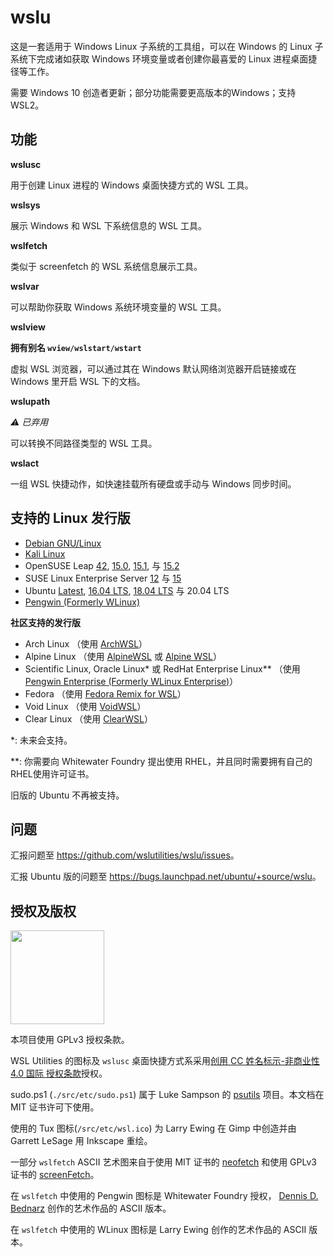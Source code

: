 
# wslu

这是一套适用于 Windows Linux 子系统的工具组，可以在 Windows 的 Linux 子系统下完成诸如获取 Windows 环境变量或者创建你最喜爱的 Linux 进程桌面捷径等工作。

需要 Windows 10 创造者更新；部分功能需要更高版本的Windows；支持 WSL2。

## 功能

**wslusc**

用于创建 Linux 进程的 Windows 桌面快捷方式的 WSL 工具。

**wslsys**

展示 Windows 和 WSL 下系统信息的 WSL 工具。

**wslfetch**

类似于 screenfetch 的 WSL 系统信息展示工具。

**wslvar**

可以帮助你获取 Windows 系统环境变量的 WSL 工具。

**wslview**

**拥有别名 `wview/wslstart/wstart`**

虚拟 WSL 浏览器，可以通过其在 Windows 默认网络浏览器开启链接或在 Windows 里开启 WSL 下的文档。

**wslupath**

*⚠ 已弃用*

可以转换不同路径类型的 WSL 工具。

**wslact**

一组 WSL 快捷动作，如快速挂载所有硬盘或手动与 Windows 同步时间。

## 支持的 Linux 发行版

- [Debian GNU/Linux](https://www.microsoft.com/store/productId/9MSVKQC78PK6)
- [Kali Linux](https://www.microsoft.com/store/productId/9PKR34TNCV07)
- OpenSUSE Leap [42](https://www.microsoft.com/store/productId/9NJVJTS82TJX), [15.0](https://www.microsoft.com/store/productId/9N1TB6FPVJ8C), [15.1](https://www.microsoft.com/store/productId/9NJFZK00FGKV), 与 [15.2](https://www.microsoft.com/store/productId/9MZD0N9Z4M4H)
- SUSE Linux Enterprise Server [12](https://www.microsoft.com/store/productId/9P32MWBH6CNS) 与 [15](https://www.microsoft.com/store/productId/9PMW35D7FNLX)
- Ubuntu [Latest](https://www.microsoft.com/store/productId/9NBLGGH4MSV6), [16.04 LTS](https://www.microsoft.com/store/productId/9PJN388HP8C9), [18.04 LTS](https://www.microsoft.com/store/productId/9N9TNGVNDL3Q) 与 20.04 LTS
- [Pengwin (Formerly WLinux)](https://www.microsoft.com/store/productId/9NV1GV1PXZ6P)

**社区支持的发行版**
- Arch Linux （使用 [ArchWSL](https://github.com/yuk7/ArchWSL)）
- Alpine Linux （使用 [AlpineWSL](https://github.com/yuk7/AlpineWSL) 或 [Alpine WSL](https://www.microsoft.com/store/productId/9P804CRF0395)）
- Scientific Linux, Oracle Linux* 或 RedHat Enterprise Linux** （使用 [Pengwin Enterprise (Formerly WLinux Enterprise)](https://www.microsoft.com/store/productId/9N8LP0X93VCP)）
- Fedora （使用 [Fedora Remix for WSL](https://github.com/WhitewaterFoundry/WSLFedoraRemix)）
- Void Linux （使用 [VoidWSL](https://github.com/am11/VoidWSL)）
- Clear Linux （使用 [ClearWSL](https://github.com/wight554/ClearWSL)）


*: 未来会支持。

**: 你需要向 Whitewater Foundry 提出使用 RHEL，并且同时需要拥有自己的 RHEL使用许可证书。

旧版的 Ubuntu 不再被支持。

## 问题

汇报问题至 <https://github.com/wslutilities/wslu/issues>。

汇报 Ubuntu 版的问题至 <https://bugs.launchpad.net/ubuntu/+source/wslu>。

## 授权及版权

<img width="150" src="https://www.gnu.org/graphics/gplv3-with-text-136x68.png">

本项目使用 GPLv3 授权条款。

WSL Utilities 的图标及 `wslusc` 桌面快捷方式系采用[创用 CC 姓名标示-非商业性 4.0 国际 授权条款](http://creativecommons.org/licenses/by-nc/4.0/)授权。



sudo.ps1 (`./src/etc/sudo.ps1`) 属于 Luke Sampson 的 [psutils](^1) 项目。本文档在 MIT 证书许可下使用。

使用的 Tux 图标(`/src/etc/wsl.ico`) 为 Larry Ewing 在 Gimp 中创造并由 Garrett LeSage 用 Inkscape 重绘。

一部分 `wslfetch` ASCII 艺术图来自于使用 MIT 证书的 [neofetch](^2) 和使用 GPLv3 证书的 [screenFetch](^3)。

在 `wslfetch` 中使用的 Pengwin 图标是 Whitewater Foundry 授权， [Dennis D. Bednarz](^4) 创作的艺术作品的 ASCII 版本。

在 `wslfetch` 中使用的 WLinux 图标是 Larry Ewing 创作的艺术作品的 ASCII 版本。

[^1]: https://github.com/lukesampson/psutils/
[^2]: https://github.com/dylanaraps/neofetch/
[^3]: https://github.com/KittyKatt/screenFetch/
[^4]: https://twitter.com/DennisBednarz